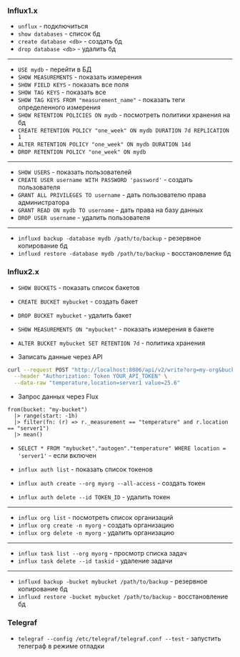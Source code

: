 ### Influx1.x

- `unflux` - подключиться
- `show databases` - список бд
- `create database <db>` - создать бд
- `drop database <db>` - удалить бд 

---

- `USE mydb` - перейти в БД
- `SHOW MEASUREMENTS` - показать измерения 
- `SHOW FIELD KEYS` - показать все поля
- `SHOW TAG KEYS` - показать все 
- `SHOW TAG KEYS FROM "measurement_name"` - показать теги определенного измерения 
- `SHOW RETENTION POLICIES ON mydb` - посмотреть политики хранения на бд
- `CREATE RETENTION POLICY "one_week" ON mydb DURATION 7d REPLICATION 1`
- `ALTER RETENTION POLICY "one_week" ON mydb DURATION 14d`
- `DROP RETENTION POLICY "one_week" ON mydb`

---

- `SHOW USERS` - показать пользователей
- `CREATE USER username WITH PASSWORD 'password'` - создать пользователя
- `GRANT ALL PRIVILEGES TO username` - дать пользователю права администратора
- `GRANT READ ON mydb TO username` - дать права на базу данных
- `DROP USER username` - удалить пользователя

---

- `influxd backup -database mydb /path/to/backup` - резервное копирование бд 
- `influxd restore -database mydb /path/to/backup` - восстановление бд

### Influx2.x

- `SHOW BUCKETS` - показать список бакетов
- `CREATE BUCKET mybucket` - создать бакет
- `DROP BUCKET mybucket` - удалить бакет 

- `SHOW MEASUREMENTS ON "mybucket"` - показать измерения в бакете
- `ALTER BUCKET mybucket SET RETENTION 7d` - политика хранения

- Записать данные через API
```bash
curl --request POST "http://localhost:8086/api/v2/write?org=my-org&bucket=my-bucket&precision=ns" \
  --header "Authorization: Token YOUR_API_TOKEN" \
  --data-raw "temperature,location=server1 value=25.6"
```

- Запрос данных через Flux
```
from(bucket: "my-bucket")
  |> range(start: -1h)
  |> filter(fn: (r) => r._measurement == "temperature" and r.location == "server1")
  |> mean()
```

- `SELECT * FROM "mybucket"."autogen"."temperature" WHERE location = 'server1'` - если включен

- `influx auth list` - показать список токенов
- `influx auth create --org myorg --all-access` - создать токен
- `influx auth delete --id TOKEN_ID` - удалить токен

---

- `influx org list` - посмотреть список организаций
- `influx org create -n myorg` - создать организацию
- `influx org delete -n myorg` - удалить организацию

---

- `influx task list --org myorg` - просмотр списка задач 
- `influx task delete --id taskid` - удаление задачи

---

- `influxd backup -bucket mybucket /path/to/backup` - резервное копирование бд
- `influxd restore -bucket mybucket /path/to/backup` - восстановление бд

### Telegraf 

- `telegraf --config /etc/telegraf/telegraf.conf --test` - запустить телеграф в режиме отладки

